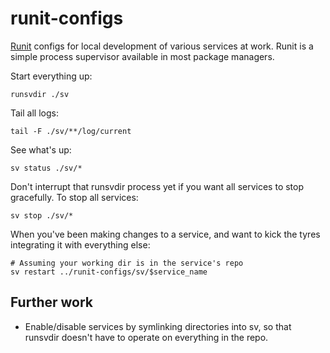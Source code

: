# runit-configs

[Runit](http://smarden.org/runit/) configs for local development of various
services at work. Runit is a simple process supervisor available in most package
managers.

Start everything up:

```
runsvdir ./sv
```

Tail all logs:

```
tail -F ./sv/**/log/current
```

See what's up:

```
sv status ./sv/*
```

Don't interrupt that runsvdir process yet if you want all services to stop
gracefully. To stop all services:

```
sv stop ./sv/*
```

When you've been making changes to a service, and want to kick the tyres
integrating it with everything else:

```
# Assuming your working dir is in the service's repo
sv restart ../runit-configs/sv/$service_name
```

## Further work

* Enable/disable services by symlinking directories into sv, so that runsvdir
  doesn't have to operate on everything in the repo.
